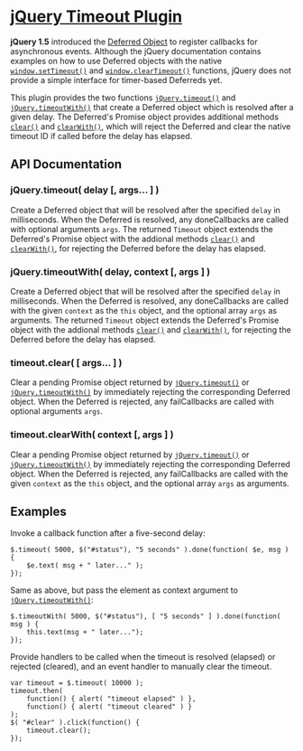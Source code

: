 # [jQuery Timeout Plugin](https://github.com/tkem/jquery-timeout)

**jQuery 1.5** introduced the [Deferred Object][1] to register
callbacks for asynchronous events.  Although the jQuery documentation
contains examples on how to use Deferred objects with the native
[`window.setTimeout()`][2] and [`window.clearTimeout()`][3] functions,
jQuery does not provide a simple interface for timer-based Deferreds
yet.

This plugin provides the two functions [`jQuery.timeout()`](#timeout)
and [`jQuery.timeoutWith()`](#timeoutWith) that create a Deferred
object which is resolved after a given delay.  The Deferred's Promise
object provides additional methods [`clear()`](#clear) and
[`clearWith()`](#clearWith), which will reject the Deferred and clear
the native timeout ID if called before the delay has elapsed.


## API Documentation

### <a name="timeout"></a> jQuery.timeout( delay [, args... ] )

Create a Deferred object that will be resolved after the specified
`delay` in milliseconds.  When the Deferred is resolved, any
doneCallbacks are called with optional arguments `args`.  The returned
`Timeout` object extends the Deferred's Promise object with the
addional methods [`clear()`](#clear) and [`clearWith()`](#clearWith),
for rejecting the Deferred before the delay has elapsed.

### <a name="timeoutWith"></a> jQuery.timeoutWith( delay, context [, args ] )

Create a Deferred object that will be resolved after the specified
`delay` in milliseconds.  When the Deferred is resolved, any
doneCallbacks are called with the given `context` as the `this`
object, and the optional array `args` as arguments.  The returned
`Timeout` object extends the Deferred's Promise object with the
addional methods [`clear()`](#clear) and [`clearWith()`](#clearWith),
for rejecting the Deferred before the delay has elapsed.

### <a name="clear"></a> timeout.clear( [ args... ] )

Clear a pending Promise object returned by
[`jQuery.timeout()`](#timeout) or
[`jQuery.timeoutWith()`](#timeoutWith) by immediately rejecting the
corresponding Deferred object.  When the Deferred is rejected, any
failCallbacks are called with optional arguments `args`.

### <a name="clearWith"></a> timeout.clearWith( context [, args ] )

Clear a pending Promise object returned by
[`jQuery.timeout()`](#timeout) or
[`jQuery.timeoutWith()`](#timeoutWith) by immediately rejecting the
corresponding Deferred object.  When the Deferred is rejected, any
failCallbacks are called with the given `context` as the `this`
object, and the optional array `args` as arguments.


## Examples

Invoke a callback function after a five-second delay:

    $.timeout( 5000, $("#status"), "5 seconds" ).done(function( $e, msg ) {
        $e.text( msg + " later..." );
    });

Same as above, but pass the element as context argument to
[`jQuery.timeoutWith()`](#timeoutWith):

    $.timeoutWith( 5000, $("#status"), [ "5 seconds" ] ).done(function( msg ) {
        this.text(msg + " later...");
    });

Provide handlers to be called when the timeout is resolved (elapsed)
or rejected (cleared), and an event handler to manually clear the
timeout.

    var timeout = $.timeout( 10000 );
    timeout.then(
        function() { alert( "timeout elapsed" ) },
        function() { alert( "timeout cleared" ) }
    );
    $( "#clear" ).click(function() {
        timeout.clear();
    });

[1]: http://api.jquery.com/category/deferred-object/
[2]: http://developer.mozilla.org/en/docs/Web/API/window.setTimeout
[3]: http://developer.mozilla.org/en/docs/Web/API/window.clearTimeout
